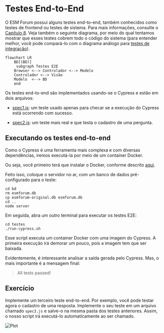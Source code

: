 # Testes End-to-End

O ESM Forum possui alguns testes end-to-end, também conhecidos como 
testes de frontend ou testes de sistema.  Para mais informações, 
consulte o 
[Capítulo 8](https://engsoftmoderna.info/cap8.html#testes-de-sistema). Veja também o seguinte diagrama, por meio do qual tentamos mostrar que esses testes cobrem todo o código do sistema (para entender melhor, você pode compará-lo com o diagrama análogo para [testes de integração](./testes.md)).

```mermaid
flowchart LR
    BD[(BD)]
     subgraph Testes E2E
    Browser <--> Controlador <--> Modelo
    Controlador <--> Visão
    Modelo  <--> BD 
    end
```

Os testes end-to-end são implementados usando-se o Cypress e estão em 
dois arquivos:

* [spec1.js](../testes/cypress/integration/spec1.js): um teste usado apenas para checar se a execução do Cypress 
está ocorrendo com sucesso.

* [spec2.js](../testes/cypress/integration/spec2.js): um teste mais 
real e que testa o cadastro de uma pergunta.

## Executando os testes end-to-end

Como o Cypress é uma ferramenta mais complexa e com diversas 
dependências, iremos executá-la por meio de um container Docker.

Ou seja, você primeiro terá que instalar o Docker, conforme 
descrito [aqui](https://docs.docker.com/get-docker/).

Feito isso, coloque o servidor no ar, com um banco de dados 
pré-configurado para o teste:

```
cd bd
rm esmforum.db
cp esmforum-original.db esmforum.db
cd ..
node server
```

Em seguida, abra um outro terminal para executar os testes E2E:

```
cd testes
./run-cypress.sh
```

Esse script executa um container Docker com uma imagem do Cypress. 
A primeira execução irá demorar um pouco, pois a imagem tem que ser baixada.

Evidentemente, é interessante analisar a saída gerada pelo Cypress. 
Mas, o mais importante é a mensagem final: 

> All tests passed!

## Exercício

Implemente um terceiro teste end-to-end. Por exemplo, você pode testar
agora o cadastro de uma resposta. Implemente o seu teste em um arquivo 
chamado ``spec3.js`` e salve-o na mesma pasta dos testes anteriores. 
Assim, o nosso script irá executá-lo automaticamente ao ser chamado.

![Plot](https://github.com/Diego-PS/esmforum/blob/main/images_github/testes-end-to-end.png)
